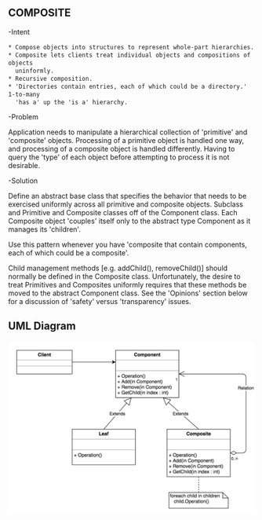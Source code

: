 COMPOSITE
---------
    
-Intent

    * Compose objects into structures to represent whole-part hierarchies.
    * Composite lets clients treat individual objects and compositions of objects
      uninformly.
    * Recursive composition.
    * 'Directories contain entries, each of which could be a directory.' 1-to-many
      'has a' up the 'is a' hierarchy.  
    
-Problem

   Application needs to manipulate a hierarchical collection of 'primitive' and
   'composite' objects. Processing of a primitive object is handled one way, and
   processing of a composite object is handled differently. Having to query the 
   'type' of each object before attempting to process it is not desirable. 
    
-Solution

   Define an abstract base class that specifies the behavior that needs to be exercised
   uniformly across all primitive and composite objects. Subclass and Primitive and
   Composite classes off of the Component class. Each Composite object 'couples' itself
   only to the abstract type Component as it manages its 'children'.
    
   Use this pattern whenever you have 'composite that contain components, each of
   which could be a composite'.
    
   Child management methods [e.g. addChild(), removeChild()] should normally be
   defined in the Composite class. Unfortunately, the desire to treat Primitives
   and Composites uniformly requires that these methods be moved to the abstract 
   Component class. See the 'Opinions' section below for a discussion of 'safety'
   versus 'transparency' issues.
   
UML Diagram
-----------

![](../screenshots/composite.png)   
       